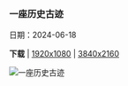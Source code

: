### 一座历史古迹

日期：2024-06-18

**下载**  |  [1920x1080](https://cn.bing.com/th?id=OHR.CuxhavenTower_ZH-CN5580118944_1920x1080.jpg)  |  [3840x2160](https://cn.bing.com/th?id=OHR.CuxhavenTower_ZH-CN5580118944_UHD.jpg)

![一座历史古迹](https://cn.bing.com/th?id=OHR.CuxhavenTower_ZH-CN5580118944_1920x1080.jpg "库克斯港的水塔，德国 (© Andreas Vogel/Alamy)")

